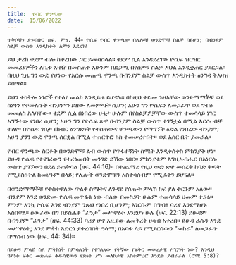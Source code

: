 ```yaml
---
title:  የብር ዋንጫው
date:  15/06/2022
---
```


`ጥቅሶቹን ያንብቡ: ዘፍ. ምዕ. 44። ዮሴፍ የብር ዋንጫው በሌሎቹ ወንድሞቹ ስልቻ ሳይሆን; በብንያም ስልቻ ውስጥ እንዲከተት ለምን አደረገ?`

ይህ ታሪክ ቀደም ብሎ ከቀረበው ጋር ይመሳሰላል። ቀደም ሲል እንዳደረገው ዮሴፍ ዝርዝር መመሪያዎችን ለቤቱ አዛዥ በመስጠት አሁንም በድጋሚ  በየሰዎቹ ስልቻ እህል እንዲቋጠር ያደርጋል። በዚህ ጊዜ ግን ውድ የሆነው የእርሱ መጠጫ ዋንጫ በብንያም ስልቻ ውስጥ እንዲከተት ዕንግዳ ትእዛዝ ይሰጣል።

ይህን ተከትሎ ነገሮች የተለየ መልክ እንዲይዙ ይሆናሉ። በከዚህ ቀደሙ ጉዞአቸው ወንድማማቾቹ ወደ ከነዓን የተመለሱት ብንያምን ይዘው ለመምጣት ሲሆን; አሁን ግን ዮሴፍን ለመጋፈጥ ወደ ግብፅ መመለስ አለባቸው። ቀደም ሲል በነበረው ሁኔታ ሁሉም በየስልቻዎቻቸው ውስጥ ተመሳሳይ ነገር አግኝተው የነበረ ሲሆን; አሁን ግን የዮሴፍ ጽዋ በብንያም ስልቻ ውስጥ ተገኝቷል በሚል እርሱ ብቻ ተለየ። በዮሴፍ ገበታ የክብር ዕንግድነት የተሰጠውና ዋንጫውን የማግኘት ዕድል የነበረው ብንያም; አሁን ያንን ውድ ዋንጫ ሰርቋል በሚል ተጠርጥሮ ክስ ተመሠረተበት። ወደ እስር ቤት ያመራል።

የብር ዋንጫው ስርቆት በወንድሞቹ ልብ ውስጥ የጥፋተኝነት ስሜት እንዲቀሰቀስ ምክንያት ሆነ። ይሁዳ ዮሴፍ የተናገረውን የተረጎመበት መንገድ ይኸው ነበር። ምክንያቱም እግዚአብሔር በእነርሱ ውስጥ ያገኘውን በደል ይጠቅሳል (ዘፍ. 44:16)። በተጨማሪ የዚህ ውድ ጽዋ መሰረቅ ከባድ ቅጣት የሚያስከትል ከመሆኑም በላይ; የሌሎች ወንድሞቹን አስተሳሰብም የሚፈትን ይሆናል።

በወንድማማቾቹ የተስተዋለው ጥልቅ ስሜትና ለጉዳዩ የሰጡት ምላሽ ከፍ ያለ ትርጉም አለው። ብንያም እንደ ወንድሙ ዮሴፍ መጥፋቱ ነው ብለው በመስጋት ሁሉም ተመሳሳይ ህመም ተጋሩ። ምንም እንኳ ዮሴፍ እንደ ብንያም ንጹህ የነበረ ቢሆንም; እነርሱም በግብፅ ባሪያ እንደሚሆኑ አስበዋል። ዐውራው በግ በይስሐቅ “ፈንታ” መሥዋዕት እንደሆነ ሁሉ (ዘፍ. 22:13) ይሁዳም በብንያም “ፈንታ” (ዘፍ. 44:33) ባሪያ ሆኖ እዚያው ለመቅረት ሀሳብ አቀረበ። ይሁዳ ራሱን እንደ መሥዋዕት; እንደ ምትክ አድርጎ ያቀረበበት ዓላማ; በአባቱ ላይ የሚደርሰውን “መከራ” ለመጋፈጥ በማሰብ ነው (ዘፍ. 44: 34)።

`በይሁዳ ምላሽ ስለ ምትክነት በምሳሌነት የተገለጸው የትኛው የፍቅር መሠረታዊ ሥርዓት ነው? እንዲህ ዓይነቱ ፍቅር መጽሐፍ ቅዱሳዊውን የድነት ሥነ መለኮታዊ አስተምህሮ እንዴት ያብራራል (ሮሜ 5:8)?`